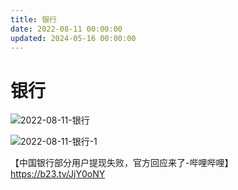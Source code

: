 ```yaml
---
title: 银行
date: 2022-08-11 00:00:00
updated: 2024-05-16 00:00:00
---
```


# 银行

![2022-08-11-银行](assets/2022-08-11-银行.jpeg)

![2022-08-11-银行-1](assets/2022-08-11-银行-1.jpeg)

【中国银行部分用户提现失败，官方回应来了-哔哩哔哩】 https://b23.tv/JjY0oNY
